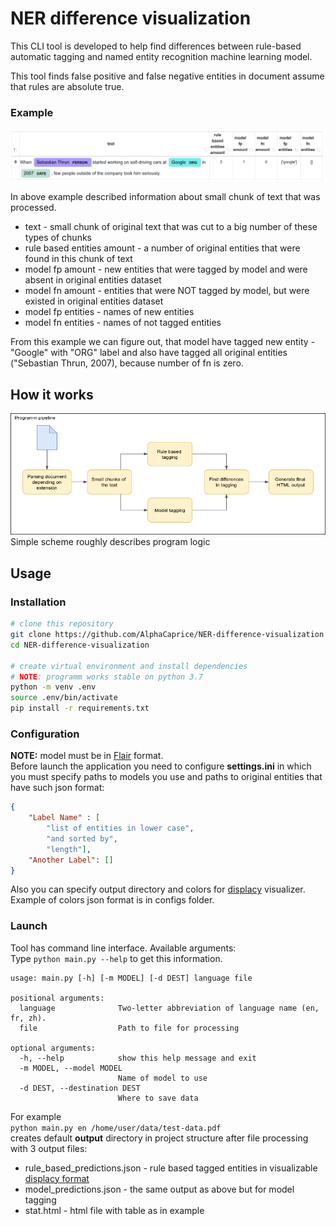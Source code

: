 # NER difference visualization
This CLI tool is developed to help find differences between
rule-based automatic tagging and named entity recognition machine learning model. <br>

This tool finds false positive and false negative entities in document assume
that rules are absolute true. 

### Example
![picture](examples/example2.png)


In above example described information about small chunk of text
that was processed. 
* text - small chunk of original text that was cut to a big number of these types of chunks
* rule based entities amount - a number of original entities that were found in this chunk of text
* model fp amount - new entities that were tagged by model and were absent in original entities dataset
* model fn amount - entities that were NOT tagged by model, but were existed in original entities dataset
* model fp entities - names of new entities
* model fn entities - names of not tagged entities

From this example we can figure out, that model have tagged new entity - "Google" with "ORG" label and also have tagged
all original entities ("Sebastian Thrun, 2007), because number of fn is zero.

## How it works
![picture](examples/NER-difference2.png)<br>
Simple scheme roughly describes program logic

## Usage
### Installation
```bash
# clone this repository
git clone https://github.com/AlphaCaprice/NER-difference-visualization
cd NER-difference-visualization

# create virtual environment and install dependencies
# NOTE: programm works stable on python 3.7
python -m venv .env
source .env/bin/activate
pip install -r requirements.txt
```
### Configuration
<b>NOTE:</b> model must be in [Flair](https://github.com/flairNLP/flair) format. <br>
Before launch the application you need to configure <b>settings.ini</b> in which you must
specify paths to models you use and paths to original entities that have such json format:
```json
{
    "Label Name" : [
        "list of entities in lower case", 
        "and sorted by",  
        "length"],
    "Another Label": []
}
```
Also you can specify output directory and colors for [displacy](https://spacy.io/usage/visualizers) visualizer. 
Example of colors json format is in configs folder.

### Launch
Tool has command line interface. Available arguments: <br>
Type `python main.py --help` to get this information.
```buildoutcfg
usage: main.py [-h] [-m MODEL] [-d DEST] language file

positional arguments:
  language              Two-letter abbreviation of language name (en, fr, zh).
  file                  Path to file for processing

optional arguments:
  -h, --help            show this help message and exit
  -m MODEL, --model MODEL
                        Name of model to use
  -d DEST, --destination DEST
                        Where to save data

```
For example <br>
`python main.py en /home/user/data/test-data.pdf` <br>
creates default <b>output</b> directory in project structure after file processing with 3 output files:
* rule_based_predictions.json - rule based tagged entities in visualizable [displacy format](https://spacy.io/usage/visualizers#manual-usage)
* model_predictions.json - the same output as above but for model tagging
* stat.html - html file with table as in example

